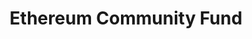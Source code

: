 ---
blog: https://ecf.network/blog
instagram: https://instagram.com/ecf_network
linkedin: https://linkedin.com/company/ethereum-community-fund
logohandle: ecfnetwork
sort: ecf
title: Ethereum Community Fund
twitter: https://x.com/ethereumecf
website: https://ecf.network/
---